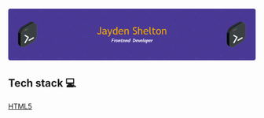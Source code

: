 ![Banner](github-header-image.png)

## Tech stack 💻
[HTML5](https://img.freepik.com/free-icon/html5_318-903450.jpg)
